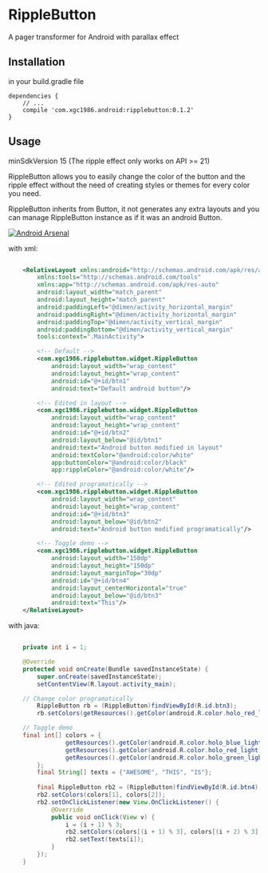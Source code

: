 
# RippleButton

A pager transformer for Android with parallax effect

## Installation

in your build.gradle file

    dependencies {
        // ...
        compile 'com.xgc1986.android:ripplebutton:0.1.2'
    }

## Usage

minSdkVersion 15 (The ripple effect only works on API >= 21)

RippleButton allows you to easily change the color of the button and the ripple effect without the need of creating styles or themes for every color you need.

RippleButton inherits from Button, it not generates any extra layouts and you can manage RippleButton instance as if it was an android Button.

[![Android Arsenal](http://i.giphy.com/AxVvk2yAIHdcnMXDLW.gif)](demo)


with xml:
```xml

	<RelativeLayout xmlns:android="http://schemas.android.com/apk/res/android"
        xmlns:tools="http://schemas.android.com/tools"
        xmlns:app="http://schemas.android.com/apk/res-auto"
        android:layout_width="match_parent"
        android:layout_height="match_parent"
        android:paddingLeft="@dimen/activity_horizontal_margin"
        android:paddingRight="@dimen/activity_horizontal_margin"
        android:paddingTop="@dimen/activity_vertical_margin"
        android:paddingBottom="@dimen/activity_vertical_margin"
        tools:context=".MainActivity">

        <!-- Default -->
        <com.xgc1986.ripplebutton.widget.RippleButton
            android:layout_width="wrap_content"
            android:layout_height="wrap_content"
            android:id="@+id/btn1"
            android:text="Default android button"/>

        <!-- Edited in layout -->
        <com.xgc1986.ripplebutton.widget.RippleButton
            android:layout_width="wrap_content"
            android:layout_height="wrap_content"
            android:id="@+id/btn2"
            android:layout_below="@id/btn1"
            android:text="Android button modified in layout"
            android:textColor="@android:color/white"
            app:buttonColor="@android:color/black"
            app:rippleColor="@android:color/white"/>

        <!-- Edited programatically -->
        <com.xgc1986.ripplebutton.widget.RippleButton
            android:layout_width="wrap_content"
            android:layout_height="wrap_content"
            android:id="@+id/btn3"
            android:layout_below="@id/btn2"
            android:text="Android button modified programatically"/>

        <!-- Toggle demo -->
        <com.xgc1986.ripplebutton.widget.RippleButton
            android:layout_width="150dp"
            android:layout_height="150dp"
            android:layout_marginTop="30dp"
            android:id="@+id/btn4"
            android:layout_centerHorizontal="true"
            android:layout_below="@id/btn3"
            android:text="This"/>
    </RelativeLayout>
```

with java:
```java

    private int i = 1;

    @Override
    protected void onCreate(Bundle savedInstanceState) {
        super.onCreate(savedInstanceState);
        setContentView(R.layout.activity_main);

	// Change color programatically
        RippleButton rb = (RippleButton)findViewById(R.id.btn3);
        rb.setColors(getResources().getColor(android.R.color.holo_red_light), getResources().getColor(android.R.color.holo_blue_light));

	// Toggle demo
	final int[] colors = {
                getResources().getColor(android.R.color.holo_blue_light),
                getResources().getColor(android.R.color.holo_red_light),
                getResources().getColor(android.R.color.holo_green_light)
        };
        final String[] texts = {"AWESOME", "THIS", "IS"};
        
        final RippleButton rb2 = (RippleButton)findViewById(R.id.btn4);
        rb2.setColors(colors[1], colors[2]);
        rb2.setOnClickListener(new View.OnClickListener() {
            @Override
            public void onClick(View v) {
                i = (i + 1) % 3;
                rb2.setColors(colors[(i + 1) % 3], colors[(i + 2) % 3]);
                rb2.setText(texts[i]);
            }
        });
    }
```

